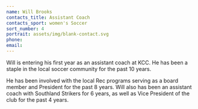 ```yaml
---
name: Will Brooks
contacts_title: Assistant Coach
contacts_sport: women's Soccer
sort_number: 4
portrait: assets/img/blank-contact.svg
phone:
email:
---
```

Will is entering his first year as an assistant coach at KCC. He has been a staple in the local soccer community for the past 10 years.

He has been involved with the local Rec programs serving as a board member and President for the past 8 years. Will also has been an assistant coach with Southland Strikers for 6 years, as well as Vice President of the club for the past 4 years.